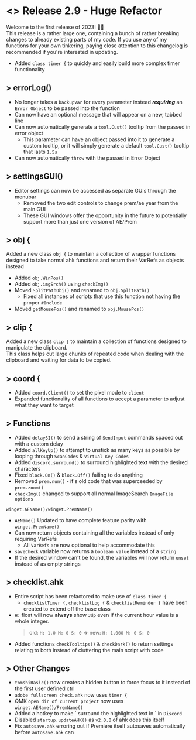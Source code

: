 # <> Release 2.9 - Huge Refactor
Welcome to the first release of 2023! 🎉🎉  
This release is a rather large one, containing a bunch of rather breaking changes to already existing parts of my code. If you use any of my functions for your own tinkering, paying close attention to this changelog is recommended if you're interested in updating.

- Added `class timer {` to quickly and easily build more complex timer functionality

## > errorLog()
- No longer takes a `backupVar` for every parameter instead **_requiring_** an `Error Object` to be passed into the function
- Can now have an optional message that will appear on a new, tabbed line
- Can now automatically generate a `tool.Cust()` tooltip from the passed in error object
    - This parameter can have an object passed into it to generate a custom tooltip, or it will simply generate a default `tool.Cust()` tooltip that lasts `1.5s`
- Can now automatically `throw` with the passed in Error Object

## > settingsGUI()
- Editor settings can now be accessed as separate GUIs through the menubar
    - Removed the two edit controls to change prem/ae year from the main GUI
    - These GUI windows offer the opportunity in the future to potentially support more than just one version of AE/Prem

## > obj {
Added a new class `obj {` to maintain a collection of wrapper functions designed to take normal ahk functions and return their VarRefs as objects instead

- Added `obj.WinPos()`
- Added `obj.imgSrch()` using `checkImg()`
- Moved `SplitPathObj()` and renamed to `obj.SplitPath()`
    - Fixed all instances of scripts that use this function not having the proper `#Include`
- Moved `getMousePos()` and renamed to `obj.MousePos()`

## > clip {
Added a new class `clip {` to maintain a collection of functions designed to manipulate the clipboard.  
This class helps cut large chunks of repeated code when dealing with the clipboard and waiting for data to be copied.

## > coord {
- Added `coord.Client()` to set the pixel mode to `client`
- Expanded functionality of all functions to accept a parameter to adjust what they want to target

## > Functions
- Added `delaySI()` to send a string of `SendInput` commands spaced out with a custom delay
- Added `allKeyUp()` to attempt to unstick as many keys as possible by looping through `ScanCodes` & `Virtual Key Codes`
- Added `discord.surround()` to surround highlighted text with the desired characters
- Fixed `block.On()` & `block.Off()` failing to do anything
- Removed `prem.num()` - it's old code that was superceeded by `prem.zoom()`
- `checkImg()` changed to support all normal ImageSearch `ImageFile options`

`winget.AEName()/winget.PremName()`
- `AEName()` Updated to have complete feature parity with `winget.PremName()`
- Can now return objects containing all the variables instead of only requiring VarRefs
    - All `VarRefs` are now optional to help accommodate this
- `saveCheck` variable now returns a `boolean value` instead of a `string`
- If the desired window can't be found, the variables will now return `unset` instead of as empty strings

## > checklist.ahk
- Entire script has been refactored to make use of `class timer {`
    - `checklistTimer {`, `checklistLog {` & `checklistReminder {` have been created to extend off the base class
- `H:` float will now **always** show `3dp` even if the current hour value is a whole integer.
    > old: `H: 1.0 M: 0 S: 0` => new: `H: 1.000 M: 0 S: 0`
- Added functions `checkTooltips()` & `checkDark()` to return settings relating to both instead of cluttering the main script with code

## > Other Changes
- `tomshiBasic()` now creates a hidden button to force focus to it instead of the first user defined ctrl
- `adobe fullscreen check.ahk` now uses `timer {`
- QMK `open dir of current project` now uses `winget.AEName()/PremName()`
- Added a hotkey to make \` surround the highlighted text in \` in `Discord`
- Disabled `startup.updateAHK()` as `v2.0.0` of ahk does this itself
- Fix `autosave.ahk` erroring out if Premiere itself autosaves automatically before `autosave.ahk` can